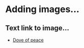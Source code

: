 # Adding images...

## Text link to image...

- [Dove of peace](dove-of-peace.jpg "Click link to see image...dove of peace")
